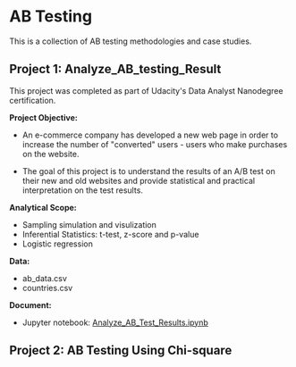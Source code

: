 # AB Testing
This is a collection of AB testing methodologies and case studies.


## Project 1: Analyze_AB_testing_Result
This project was completed as part of Udacity's Data Analyst Nanodegree certification. 

**Project Objective:**
- An e-commerce company has developed a new web page in order to increase the number of "converted" users - users who make purchases on the website.

- The goal of this project is to understand the results of an A/B test on their new and old websites and provide statistical and practical interpretation on the test results.

**Analytical Scope:**
- Sampling simulation and visulization
- Inferential Statistics: t-test, z-score and p-value
- Logistic regression

**Data:**
- ab_data.csv
- countries.csv

**Document:**
- Jupyter notebook: [Analyze_AB_Test_Results.ipynb](https://github.com/sohao0819/analyze_ab_test_result/blob/master/Analyze_AB_Test_Results.ipynb)

## Project 2: AB Testing Using Chi-square
